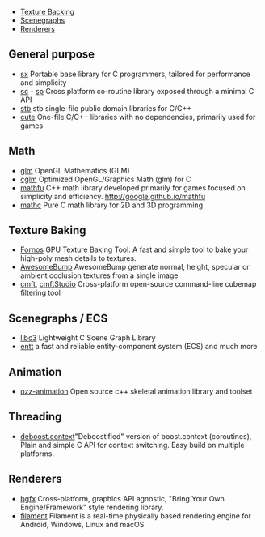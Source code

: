 * [Texture Backing](#texture-baking)
* [Scenegraphs](#scenegraphs-ecs)
* [Renderers](#renderers)

## General purpose

- [sx](https://github.com/septag/sx) Portable base library for C programmers, tailored for performance and simplicity
- [sc](https://github.com/rhoot/sc) - [sp](https://github.com/rhoot/sp) Cross platform co-routine library exposed through a minimal C API
- [stb](https://github.com/nothings/stb) stb single-file public domain libraries for C/C++
- [cute](https://github.com/RandyGaul/cute_headers) One-file C/C++ libraries with no dependencies, primarily used for games 

## Math

- [glm](https://github.com/g-truc/glm) OpenGL Mathematics (GLM)
- [cglm](https://github.com/recp/cglm) Optimized OpenGL/Graphics Math (glm) for C
- [mathfu](https://github.com/google/mathfu) C++ math library developed primarily for games focused on simplicity and efficiency. http://google.github.io/mathfu
- [mathc](https://github.com/ferreiradaselva/mathc) Pure C math library for 2D and 3D programming

## Texture Baking

- [Fornos](https://github.com/caosdoar/Fornos) GPU Texture Baking Tool. A fast and simple tool to bake your high-poly mesh details to textures.
- [AwesomeBump](https://github.com/kmkolasinski/AwesomeBump) AwesomeBump generate normal, height, specular or ambient occlusion textures from a single image
- [cmft](https://github.com/dariomanesku/cmft), [cmftStudio](https://github.com/dariomanesku/cmftStudio) Cross-platform open-source command-line cubemap filtering tool

## Scenegraphs / ECS

- [libc3](https://github.com/buserror/libc3) Lightweight C Scene Graph Library
- [entt](https://github.com/skypjack/entt)  a fast and reliable entity-component system (ECS) and much more

## Animation

- [ozz-animation](https://github.com/guillaumeblanc/ozz-animation) Open source c++ skeletal animation library and toolset

## Threading

- [deboost.context](https://github.com/septag/deboost.context)"Deboostified" version of boost.context (coroutines), Plain and simple C API for context switching. Easy build on multiple platforms.



## Renderers

- [bgfx](https://github.com/bkaradzic/bgfx) Cross-platform, graphics API agnostic, "Bring Your Own Engine/Framework" style rendering library.
- [filament](https://github.com/google/filament) Filament is a real-time physically based rendering engine for Android, Windows, Linux and macOS
